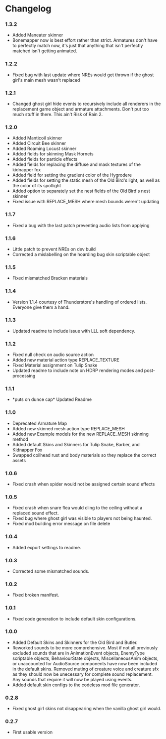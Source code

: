 # Changelog

### 1.3.2
- Added Maneater skinner
- Bonemapper now is best effort rather than strict. Armatures don't have to perfectly match now, it's just that anything that isn't perfectly matched isn't getting animated.

### 1.2.2
- Fixed bug with last update where NREs would get thrown if the ghost girl's main mesh wasn't replaced

### 1.2.1
- Changed ghost girl hide events to recursively include all renderers in the replacement game object and armature attachments. Don't put too much stuff in there. This ain't Risk of Rain 2.

### 1.2.0
- Added Manticoil skinner
- Added Circuit Bee skinner
- Added Roaming Locust skinner
- Added fields for skinning Mask Hornets
- Added fields for particle effects
- Added fields for replacing the diffuse and mask textures of the kidnapper fox
- Added field for setting the gradient color of the Hygrodere
- Added fields for setting the static mesh of the Old Bird's light, as well as the color of its spotlight
- Added option to separately set the nest fields of the Old Bird's nest skinner
- Fixed issue with REPLACE_MESH where mesh bounds weren't updating

### 1.1.7
- Fixed a bug with the last patch preventing audio lists from applying

### 1.1.6
- Little patch to prevent NREs on dev build
- Corrected a mislabelling on the hoarding bug skin scriptable object

### 1.1.5
- Fixed mismatched Bracken materials

### 1.1.4
- Version 1.1.4 courtesy of Thunderstore's handling of ordered lists. Everyone give them a hand.

### 1.1.3
- Updated readme to include issue with LLL soft dependency.


### 1.1.2
- Fixed null check on audio source action
- Added new material action type REPLACE_TEXTURE
- Fixed Material assignment on Tulip Snake
- Updated readme to include note on HDRP rendering modes and post-processing

### 1.1.1

- \*puts on dunce cap\* Updated Readme

### 1.1.0

- Deprecated Armature Map
- Added new skinned mesh action type REPLACE_MESH
- Added new Example models for the new REPLACE_MESH skinning method
- Added default Skins and Skinners for Tulip Snake, Barber, and Kidnapper Fox
- Swapped coilhead rust and body materials so they replace the correct assets

### 1.0.6

- Fixed crash when spider would not be assigned certain sound effects

### 1.0.5

- Fixed crash when snare flea would cling to the ceiling without a replaced sound effect.
- Fixed bug where ghost girl was visible to players not being haunted.
- Fixed mod building error message on file delete

### 1.0.4

- Added export settings to readme.


### 1.0.3

- Corrected some mismatched sounds.

### 1.0.2

- Fixed broken manifest.


### 1.0.1

- Fixed code generation to include default skin configurations.


### 1.0.0

- Added Default Skins and Skinners for the Old Bird and Butler.
- Reworked sounds to be more comprehensive. Most if not all previously excluded sounds that are in AnimationEvent objects, EnemyType scriptable objects, BehaviourState objects, MiscellaneousAnim objects, or unaccounted for AudioSource components have now been included in the default skins. Removed muting of creature voice and creature sfx as they should now be unecessary for complete sound replacement. Any sounds that require it will now be played using events.
- Added default skin configs to the codeless mod file generator.

### 0.2.8
- Fixed ghost girl skins not disappearing when the vanilla ghost girl would. 

### 0.2.7

- First usable version